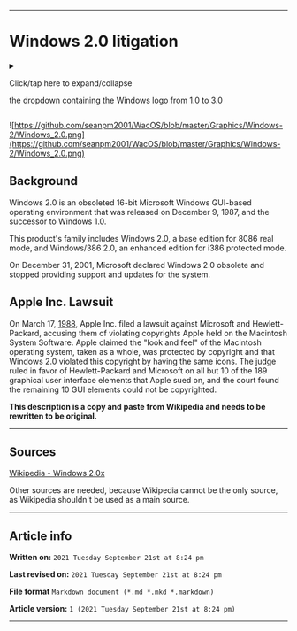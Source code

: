   
***

# Windows 2.0 litigation

<details>
<summary><p>Click/tap here to expand/collapse</p>
<p>the dropdown containing the Windows logo from 1.0 to 3.0</p></summary>

![https://github.com/seanpm2001/WacOS/blob/master/Graphics/Windows-2/Windows_logo_and_wordmark_-_(1985-1989).svg](https://github.com/seanpm2001/WacOS/blob/master/Graphics/Windows-2/Windows_logo_and_wordmark_-_(1985-1989).svg)

</details>

![https://github.com/seanpm2001/WacOS/blob/master/Graphics/Windows-2/Windows_2.0.png](https://github.com/seanpm2001/WacOS/blob/master/Graphics/Windows-2/Windows_2.0.png)

<!-- ( **Predecessor:** [Mac OS X Public Beta](https://github.com/seanpm2001/WacOS/wiki/Mac-OS-X-Public-Beta/) | **Successor:** [Mac OS X 10.1 (Puma)](https://github.com/seanpm2001/WacOS/wiki/Mac-OS-X-10-1-Puma/) ) !-->

<!-- **This article is a modified copy of the Wikipedia article of the same subject. It needs to be rewritten to be more original.** !-->

## Background

Windows 2.0 is an obsoleted 16-bit Microsoft Windows GUI-based operating environment that was released on December 9, 1987, and the successor to Windows 1.0.

This product's family includes Windows 2.0, a base edition for 8086 real mode, and Windows/386 2.0, an enhanced edition for i386 protected mode.

On December 31, 2001, Microsoft declared Windows 2.0 obsolete and stopped providing support and updates for the system.

## Apple Inc. Lawsuit

On March 17, [1988](https://github.com/seanpm2001/WacOS/wiki/1988/), Apple Inc. filed a lawsuit against Microsoft and Hewlett-Packard, accusing them of violating copyrights Apple held on the Macintosh System Software. Apple claimed the "look and feel" of the Macintosh operating system, taken as a whole, was protected by copyright and that Windows 2.0 violated this copyright by having the same icons. The judge ruled in favor of Hewlett-Packard and Microsoft on all but 10 of the 189 graphical user interface elements that Apple sued on, and the court found the remaining 10 GUI elements could not be copyrighted.

**This description is a copy and paste from Wikipedia and needs to be rewritten to be original.**

***

## Sources

[Wikipedia - Windows 2.0x](https://en.wikipedia.org/wiki/Windows_2.0x)

Other sources are needed, because Wikipedia cannot be the only source, as Wikipedia shouldn't be used as a main source. <!-- this article needs LOTS of improvement and original work to prevent it from being a copy and paste from Wikipedia. !-->

***

## Article info

**Written on:** `2021 Tuesday September 21st at 8:24 pm`

**Last revised on:** `2021 Tuesday September 21st at 8:24 pm`

**File format** `Markdown document (*.md *.mkd *.markdown)`

**Article version:** `1 (2021 Tuesday September 21st at 8:24 pm)`

***

<!-- Tools

Quick copy and paste

https://github.com/seanpm2001/WacOS/wiki/

!-->
